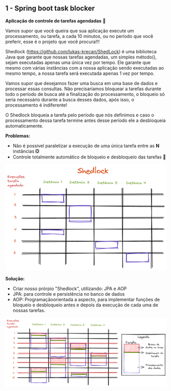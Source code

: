 ## 1 -  Spring  boot  task  blocker  
  
**Aplicação de controle de tarefas agendadas** 📅  
  
Vamos supor que você queira que sua aplicação execute um processamento, ou tarefa, a cada 10 minutos, ou no período que você preferir, esse é o projeto que você procura!!!  
  
Shedlock (https://github.com/lukas-krecan/ShedLock) é uma biblioteca Java que garante que nossas tarefas agendadas, um simples método(), sejam executadas apenas uma única vez por tempo. Ele garante que mesmo com várias instâncias com a nossa aplicação sendo executadas ao mesmo tempo, a nossa tarefa será executada apenas 1 vez por tempo.  
  
Vamos supor que desejamos fazer uma busca em uma base de dados e processar essas consultas. Não precisaríamos bloquear a tarefas durante todo o período de busca até a finalização do processamento, o bloqueio só seria necessário durante a busca desses dados, após isso, o processamento é indiferente!  
  
O Shedlock bloqueia a tarefa pelo período que nós definimos e caso o processamento dessa tarefa termine antes desse período ele a desbloqueia automaticamente.  
  
**Problemas:**  
- Não é possível paralelizar a execução de uma única tarefa entre as **N** instâncias ❎  
- Controle totalmente automático de bloqueio e desbloqueio das tarefas 🤖  
  
![Execução do Shedlock](https://raw.githubusercontent.com/MarquesCleiton/brincando-com-java/main/spring-boot-task-blocker/imgs/1-shedlock.png)  
  
**Solução:**  
+ Criar nosso prórpio  "Shedlock", utilizando: JPA e AOP  
+ JPA: para controle e persistência no banco de dados  
+ AOP: Programaçãoorientada a aspecto, para implementar funções de bloqueio e desbloqueio antes e depois da execução de cada uma de nossas tarefas.  
  
![Paralelismo](https://raw.githubusercontent.com/MarquesCleiton/brincando-com-java/main/spring-boot-task-blocker/imgs/2-paralelismo.png)  

